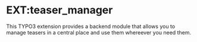 # EXT:teaser_manager

This TYPO3 extension provides a backend module that allows you to manage teasers in a central place and use them whereever you need them.